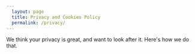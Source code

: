 ```yaml
---
  layout: page
  title: Privacy and Cookies Policy
  permalink: /privacy/
---
```

We think your privacy is great, and want to look after it. Here's how we do that.
